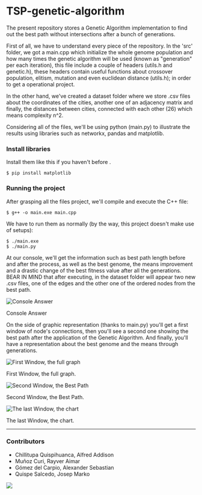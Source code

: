# TSP-genetic-algorithm

The present repository stores a Genetic Algorithm implementation to find out the best path without intersections after a bunch of generations.

First of all, we have to understand every piece of the repository. In the 'src' folder, we got a main.cpp which initialize the whole genome population and how many times the genetic algorithm will be used (known as "generation" per each iteration), this file include a couple of headers (utils.h and genetic.h), these headers contain useful functions about crossover population, elitism, mutation and even euclidean distance (utils.h); in order to get a operational project. 

In the other hand, we've created a dataset folder where we store .csv files about the coordinates of the cities, another one of an adjacency matrix and finally,
the distances between cities, connected with each other (26) which means complexity n^2.

Considering all of the files, we'll be using python (main.py) to illustrate the results using libraries such as networkx, pandas and matplotlib.

### Install libraries 

Install them like this if you haven't before .

```
$ pip install matplotlib
```

### Running the project

After grasping all the files project, we'll compile and execute the C++ file:

```
$ g++ -o main.exe main.cpp
```

We have to run them as normally (by the way, this project doesn't make use of setups):

```
$ ./main.exe
$ ./main.py
```
At our console, we'll get the information such as best path length before and after the process, as well as the best genome, the means improvement and a drastic change of the best fitness value after all the generations. BEAR IN MIND that after executing, in the dataset folder will appear two new .csv files, one of the edges and the other one of the ordered nodes from the best path.

![Console Answer](https://media.discordapp.net/attachments/1024168441462128751/1024168686518538390/Annotation_2022-09-26_225009.png)

Console Answer

On the side of graphic representation (thanks to main.py) you'll get a first window of node's connections, then you'll see a second one showing the best path after the application of the Genetic Algorithm. And finally, you'll have a representation about the best genome and the means through generations.


![First Window, the full graph](https://media.discordapp.net/attachments/1024168441462128751/1024168657124860024/Annotation_2022-09-26_225025.png)

First Window, the full graph.

![Second Window, the Best Path](https://media.discordapp.net/attachments/1024168441462128751/1024168635159289867/Annotation_2022-09-26_225017.png)

Second Window, the Best Path.

![The last Window, the chart](https://media.discordapp.net/attachments/1024168441462128751/1024168586731847730/Annotation_2022-09-26_225031.png)

The last Window, the chart.

---
### Contributors
- Chillitupa Quispihuanca, Alfred Addison
- Muñoz Curi, Rayver Aimar
- Gómez del Carpio, Alexander Sebastian
- Quispe Salcedo, Josep Marko
<a href="https://github.com/RayverAimar/TSP-genetic-algorithm/graphs/contributors">
  <img src="https://contrib.rocks/image?repo=RayverAimar/TSP-genetic-algorithm" />
</a>
